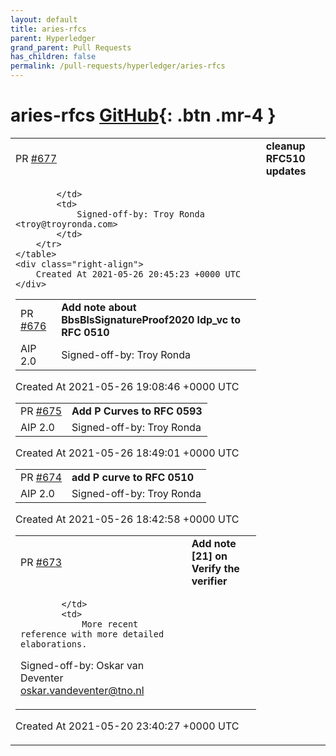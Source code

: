 ```yaml
---
layout: default
title: aries-rfcs
parent: Hyperledger
grand_parent: Pull Requests
has_children: false
permalink: /pull-requests/hyperledger/aries-rfcs
---
```


# aries-rfcs <span class="fs-3 right-align">[GitHub](https://github.com/hyperledger/aries-rfcs){: .btn .mr-4 }</span>


<div>
    <table>
        <tr>
            <td>
                PR <a href="https://github.com/hyperledger/aries-rfcs/pull/677" class=".btn">#677</a>
            </td>
            <td>
                <b>
                    cleanup RFC510 updates
                </b>
            </td>
        </tr>
        <tr>
            <td>
                
            </td>
            <td>
                Signed-off-by: Troy Ronda <troy@troyronda.com>
            </td>
        </tr>
    </table>
    <div class="right-align">
        Created At 2021-05-26 20:45:23 +0000 UTC
    </div>
</div>

<div>
    <table>
        <tr>
            <td>
                PR <a href="https://github.com/hyperledger/aries-rfcs/pull/676" class=".btn">#676</a>
            </td>
            <td>
                <b>
                    Add note about BbsBlsSignatureProof2020 ldp_vc to RFC 0510
                </b>
            </td>
        </tr>
        <tr>
            <td>
                <span class="chip">AIP 2.0</span>
            </td>
            <td>
                Signed-off-by: Troy Ronda <troy@troyronda.com>
            </td>
        </tr>
    </table>
    <div class="right-align">
        Created At 2021-05-26 19:08:46 +0000 UTC
    </div>
</div>

<div>
    <table>
        <tr>
            <td>
                PR <a href="https://github.com/hyperledger/aries-rfcs/pull/675" class=".btn">#675</a>
            </td>
            <td>
                <b>
                    Add P Curves to RFC 0593
                </b>
            </td>
        </tr>
        <tr>
            <td>
                <span class="chip">AIP 2.0</span>
            </td>
            <td>
                Signed-off-by: Troy Ronda <troy@troyronda.com>
            </td>
        </tr>
    </table>
    <div class="right-align">
        Created At 2021-05-26 18:49:01 +0000 UTC
    </div>
</div>

<div>
    <table>
        <tr>
            <td>
                PR <a href="https://github.com/hyperledger/aries-rfcs/pull/674" class=".btn">#674</a>
            </td>
            <td>
                <b>
                    add P curve to RFC 0510
                </b>
            </td>
        </tr>
        <tr>
            <td>
                <span class="chip">AIP 2.0</span>
            </td>
            <td>
                Signed-off-by: Troy Ronda <troy@troyronda.com>
            </td>
        </tr>
    </table>
    <div class="right-align">
        Created At 2021-05-26 18:42:58 +0000 UTC
    </div>
</div>

<div>
    <table>
        <tr>
            <td>
                PR <a href="https://github.com/hyperledger/aries-rfcs/pull/673" class=".btn">#673</a>
            </td>
            <td>
                <b>
                    Add note [21] on Verify the verifier
                </b>
            </td>
        </tr>
        <tr>
            <td>
                
            </td>
            <td>
                More recent reference with more detailed elaborations.

Signed-off-by: Oskar van Deventer <oskar.vandeventer@tno.nl>
            </td>
        </tr>
    </table>
    <div class="right-align">
        Created At 2021-05-20 23:40:27 +0000 UTC
    </div>
</div>

